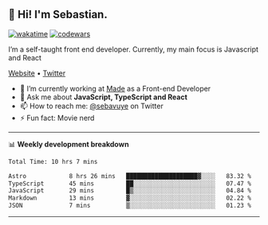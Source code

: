 ## 👋 Hi! I'm Sebastian.

[![wakatime](https://wakatime.com/badge/user/df0036c6-328a-4a39-be9b-e49417ed22a1.svg)](https://wakatime.com/@df0036c6-328a-4a39-be9b-e49417ed22a1)
[![codewars](https://www.codewars.com/users/sebavuye/badges/small)](https://www.codewars.com/users/sebavuye)

I’m a self-taught front end developer. Currently, my main focus is Javascript and React

[Website](https://sebastianvuye.be) • [Twitter](https://twitter.com/sebavuye)

- 🔭 I’m currently working at [Made](https://made.be/) as a Front-end Developer
- 💬 Ask me about **JavaScript, TypeScript and React**
- 📫 How to reach me: [@sebavuye](https://twitter.com/sebavuye) on Twitter
- ⚡ Fun fact: Movie nerd

-------

📊 **Weekly development breakdown**

<!--START_SECTION:waka-->

```txt
Total Time: 10 hrs 7 mins

Astro            8 hrs 26 mins   ████████████████████▓░░░░   83.32 %
TypeScript       45 mins         ██░░░░░░░░░░░░░░░░░░░░░░░   07.47 %
JavaScript       29 mins         █▒░░░░░░░░░░░░░░░░░░░░░░░   04.84 %
Markdown         13 mins         ▓░░░░░░░░░░░░░░░░░░░░░░░░   02.22 %
JSON             7 mins          ▒░░░░░░░░░░░░░░░░░░░░░░░░   01.23 %
```

<!--END_SECTION:waka-->
-------
